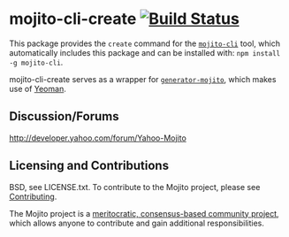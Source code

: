 mojito-cli-create  [![Build Status](https://travis-ci.org/yahoo/mojito-cli-create.png)](https://travis-ci.org/yahoo/mojito-cli-create)
=================

This package provides the `create` command for the [`mojito-cli`](https://github.com/yahoo/mojito-cli) tool, which automatically includes this package and can be installed with: `npm install -g mojito-cli`.

mojito-cli-create serves as a wrapper for [`generator-mojito`](https://github.com/yahoo/generator-mojito), which makes use of [Yeoman](http://yeoman.io).


Discussion/Forums
-----------------

http://developer.yahoo.com/forum/Yahoo-Mojito

Licensing and Contributions
---------------------------

BSD, see LICENSE.txt. To contribute to the Mojito project, please see [Contributing](https://github.com/yahoo/mojito/wiki/Contributing-Code-to-Mojito).

The Mojito project is a [meritocratic, consensus-based community project](https://github.com/yahoo/mojito/wiki/Governance-Model),
which allows anyone to contribute and gain additional responsibilities.
